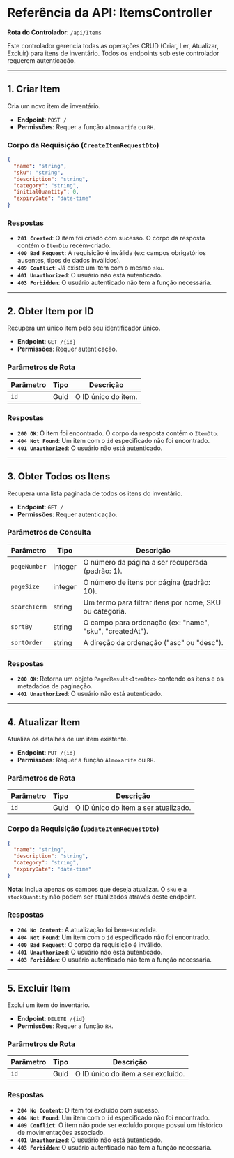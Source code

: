 # Referência da API: ItemsController

**Rota do Controlador**: `/api/Items`

Este controlador gerencia todas as operações CRUD (Criar, Ler, Atualizar, Excluir) para itens de inventário. Todos os endpoints sob este controlador requerem autenticação.

---

## 1. Criar Item

Cria um novo item de inventário.

*   **Endpoint**: `POST /`
*   **Permissões**: Requer a função `Almoxarife` ou `RH`.

### Corpo da Requisição (`CreateItemRequestDto`)

```json
{
  "name": "string",
  "sku": "string",
  "description": "string",
  "category": "string",
  "initialQuantity": 0,
  "expiryDate": "date-time"
}
```

### Respostas

*   **`201 Created`**: O item foi criado com sucesso. O corpo da resposta contém o `ItemDto` recém-criado.
*   **`400 Bad Request`**: A requisição é inválida (ex: campos obrigatórios ausentes, tipos de dados inválidos).
*   **`409 Conflict`**: Já existe um item com o mesmo `sku`.
*   **`401 Unauthorized`**: O usuário não está autenticado.
*   **`403 Forbidden`**: O usuário autenticado não tem a função necessária.

---

## 2. Obter Item por ID

Recupera um único item pelo seu identificador único.

*   **Endpoint**: `GET /{id}`
*   **Permissões**: Requer autenticação.

### Parâmetros de Rota

| Parâmetro | Tipo | Descrição                     |
|-----------|------|-------------------------------|
| `id`      | Guid | O ID único do item.           |

### Respostas

*   **`200 OK`**: O item foi encontrado. O corpo da resposta contém o `ItemDto`.
*   **`404 Not Found`**: Um item com o `id` especificado não foi encontrado.
*   **`401 Unauthorized`**: O usuário não está autenticado.

---

## 3. Obter Todos os Itens

Recupera uma lista paginada de todos os itens do inventário.

*   **Endpoint**: `GET /`
*   **Permissões**: Requer autenticação.

### Parâmetros de Consulta

| Parâmetro      | Tipo    | Descrição                                                       |
|----------------|---------|-------------------------------------------------------------------|
| `pageNumber`   | integer | O número da página a ser recuperada (padrão: 1).                  |
| `pageSize`     | integer | O número de itens por página (padrão: 10).                      |
| `searchTerm`   | string  | Um termo para filtrar itens por nome, SKU ou categoria.          |
| `sortBy`       | string  | O campo para ordenação (ex: "name", "sku", "createdAt").        |
| `sortOrder`    | string  | A direção da ordenação ("asc" ou "desc").                         |

### Respostas

*   **`200 OK`**: Retorna um objeto `PagedResult<ItemDto>` contendo os itens e os metadados de paginação.
*   **`401 Unauthorized`**: O usuário não está autenticado.

---

## 4. Atualizar Item

Atualiza os detalhes de um item existente.

*   **Endpoint**: `PUT /{id}`
*   **Permissões**: Requer a função `Almoxarife` ou `RH`.

### Parâmetros de Rota

| Parâmetro | Tipo | Descrição                               |
|-----------|------|-----------------------------------------|
| `id`      | Guid | O ID único do item a ser atualizado.    |

### Corpo da Requisição (`UpdateItemRequestDto`)

```json
{
  "name": "string",
  "description": "string",
  "category": "string",
  "expiryDate": "date-time"
}
```
**Nota**: Inclua apenas os campos que deseja atualizar. O `sku` e a `stockQuantity` não podem ser atualizados através deste endpoint.

### Respostas

*   **`204 No Content`**: A atualização foi bem-sucedida.
*   **`404 Not Found`**: Um item com o `id` especificado não foi encontrado.
*   **`400 Bad Request`**: O corpo da requisição é inválido.
*   **`401 Unauthorized`**: O usuário não está autenticado.
*   **`403 Forbidden`**: O usuário autenticado não tem a função necessária.

---

## 5. Excluir Item

Exclui um item do inventário.

*   **Endpoint**: `DELETE /{id}`
*   **Permissões**: Requer a função `RH`.

### Parâmetros de Rota

| Parâmetro | Tipo | Descrição                             |
|-----------|------|---------------------------------------|
| `id`      | Guid | O ID único do item a ser excluído.    |

### Respostas

*   **`204 No Content`**: O item foi excluído com sucesso.
*   **`404 Not Found`**: Um item com o `id` especificado não foi encontrado.
*   **`409 Conflict`**: O item não pode ser excluído porque possui um histórico de movimentações associado.
*   **`401 Unauthorized`**: O usuário não está autenticado.
*   **`403 Forbidden`**: O usuário autenticado não tem a função necessária.
